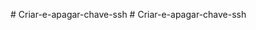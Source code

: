 #   C r i a r - e - a p a g a r - c h a v e - s s h 
#   C r i a r - e - a p a g a r - c h a v e - s s h 
